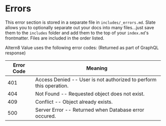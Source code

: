 # Errors

<aside class="notice">
This error section is stored in a separate file in <code>includes/_errors.md</code>. Slate allows you to optionally separate out your docs into many files...just save them to the <code>includes</code> folder and add them to the top of your <code>index.md</code>'s frontmatter. Files are included in the order listed.
</aside>

Altern8 Value uses the following error codes: (Returned as part of GraphQL response)


Error Code | Meaning
---------- | -------
401 | Access Denied -- User is not authorized to perform this operation.
404 | Not Found -- Requested object does not exist.
409 | Conflict -- Object already exists.
500 | Server Error -- Returned when Database error occured.
